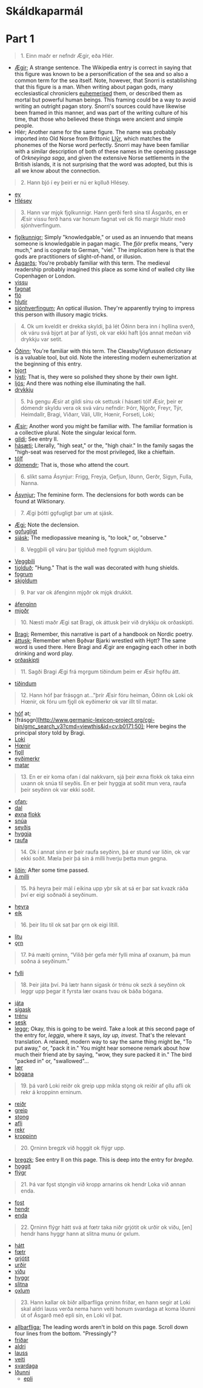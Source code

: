 # Skáldkaparmál 
# Part 1
 
>1\. Einn maðr er nefndr Ægir, eða Hlér.

* [Ægir](https://en.wikipedia.org/wiki/%C3%86gir); A strange sentence. The Wikipedia entry is correct in saying that this figure was known to be a personification of the sea and so also a common term for the sea itself. Note, however, that Snorri is establishing that this figure is a man. When writing about pagan gods, many ecclesiastical chroniclers [euhemerised](https://en.wiktionary.org/wiki/euhemerism) them, or described them as mortal but powerful human beings. This framing could be a way to avoid writing an outright pagan story. Snorri's sources could have likewise been framed in this manner, and was part of the writing culture of his time, that those who believed these things were ancient and simple people.
* Hlér; Another name for the same figure. The name was probably imported into Old Norse from Brittonic [Llŷr](https://en.wikipedia.org/wiki/Ll%C5%B7r), which matches the phonemes of the Norse word perfectly. Snorri may have been familiar with a similar description of both of these names in the opening passage of _Orkneyinga saga_, and given the extensive Norse settlements in the British islands, it is not surprising that the word was adopted, but this is all we know about the connection.

>2\. Hann bjó í ey þeiri er nú er kǫlluð Hlésey.

* [ey](https://en.wiktionary.org/wiki/ey#Old_Norse)
* [Hlésey](https://en.wikipedia.org/wiki/L%C3%A6s%C3%B8)

>3\. Hann var mjǫk fjǫlkunnigr. Hann gerði ferð sína til Ásgarðs, en er Æsir vissu ferð hans var honum fagnat vel ok fló margir hlutir með sjónhverfingum. 

* [fjǫlkunnigr](http://www.germanic-lexicon-project.org/cgi-bin/gmc_search_v3?cmd=viewthis&id=cv:b0158:7); Simply "knowledgable," or used as an innuendo that means someone is knowledgable in pagan magic. The _fjör_ prefix means, "very much," and is cognate to German, "viel." The implication here is that the gods are practitioners of slight-of-hand, or illusion.
* [Ásgarðs](http://www.germanic-lexicon-project.org/cgi-bin/gmc_search_v3?cmd=viewthis&id=cv:b0045:42); You're probably familiar with this term. The medieval readership probably imagined this place as some kind of walled city like Copenhagen or London.
* [vissu](https://en.wiktionary.org/wiki/vita#Old_Norse)
* [fagnat](https://en.wiktionary.org/wiki/fagna#Old_Norse)
* [fló](https://en.wiktionary.org/wiki/flj%C3%BAga#Old_Norse)
* [hlutir](https://en.wiktionary.org/wiki/hlutr)
* [sjónhverfingum](http://www.germanic-lexicon-project.org/cgi-bin/gmc_search_v3?cmd=viewthis&id=cv:b0535:16); An optical illusion. They're apparently trying to impress this person with illusory magic tricks.

>4\. Ok um kveldit er drekka skyldi, þá lét Óðinn bera inn í hǫllina sverð, ok váru svá bjǫrt at þar af lýsti, ok var ekki haft ljós annat meðan við drykkju var setit. 

* [Óðinn](http://www.germanic-lexicon-project.org/cgi-bin/gmc_search_v3?cmd=viewthis&id=cv:b0470:21); You're familiar with this term. The Cleasby/Vigfusson dictionary is a valuable tool, but old. Note the interesting modern euhemerization at the beginning of this entry.
* [bjǫrt](https://en.wiktionary.org/wiki/bjartur#Icelandic)
* [lýsti](http://www.germanic-lexicon-project.org/cgi-bin/gmc_search_v3?cmd=viewthis&id=cv:b0402:29); That is, they were so polished they shone by their own light.
* [ljós](http://www.germanic-lexicon-project.org/cgi-bin/gmc_search_v3?cmd=viewthis&id=cv:b0395:5); And there was nothing else illuminating the hall.
* [drykkju](http://www.germanic-lexicon-project.org/cgi-bin/gmc_search_v3?cmd=viewthis&id=cv:b0108:4)

>5\. Þá gengu Æsir at gildi sínu ok settusk í hásæti tólf Æsir, þeir er dómendr skyldu vera ok svá váru nefndir: Þórr, Njǫrðr, Freyr, Týr, Heimdallr, Bragi, Viðarr, Váli, Ullr, Hœnir, Forseti, Loki;

* [Æsir](http://www.germanic-lexicon-project.org/cgi-bin/gmc_search_v3?cmd=viewthis&id=cv:b0046:5); Another word you might be familiar with. The familiar formation is a collective plural. Note the singular lexical form.
* [gildi](http://www.germanic-lexicon-project.org/cgi-bin/gmc_search_v3?cmd=viewthis&id=cv:b0199:20); See entry II.
* [hásæti](http://www.germanic-lexicon-project.org/cgi-bin/gmc_search_v3?cmd=viewthis&id=cv:b0244:116); Literally, "high seat," or the, "high chair." In the family sagas the "high-seat was reserved for the most privileged, like a chieftain.
* [tólf](https://en.wiktionary.org/wiki/t%C3%B3lf#Old_Norse)
* [dómendr](http://www.germanic-lexicon-project.org/cgi-bin/gmc_search_v3?cmd=viewthis&id=cv:b0101:29); That is, those who attend the court.

>6\. slíkt sama Ásynjur: Frigg, Freyja, Gefjun, Iðunn, Gerðr, Sigyn, Fulla, Nanna. 

* [Ásynjur](http://www.germanic-lexicon-project.org/cgi-bin/gmc_search_v3?cmd=viewthis&id=cv:b0046:47); The feminine form. The declensions for both words can be found at Wiktionary.

>7\. Ægi þótti gǫfugligt þar um at sjásk.

* [Ægi](https://en.wiktionary.org/wiki/%C3%86gir); Note the declension.
* [gǫfugligt](https://en.wiktionary.org/wiki/g%C7%ABfugr#Old_Norse)
* [sjásk](https://en.wiktionary.org/wiki/sj%C3%A1#Etymology_2); The mediopassive meaning is, "to look," or, "observe."

>8\. Veggþili ǫll váru þar tjǫlduð með fǫgrum skjǫldum.

* [Veggþili](http://www.germanic-lexicon-project.org/cgi-bin/gmc_search_v3?cmd=viewthis&id=cv:b0689:10)
* [tjǫlduð](http://www.germanic-lexicon-project.org/cgi-bin/gmc_search_v3?cmd=viewthis&id=cv:b0635:2); "Hung." That is the wall was decorated with hung shields.
* [fǫgrum](https://en.wiktionary.org/wiki/fagr#Old_Norse)
* [skjǫldum](https://en.wiktionary.org/wiki/skj%C7%ABldr)

>9\. Þar var ok áfenginn mjǫðr ok mjǫk drukkit.

* [áfenginn](http://www.germanic-lexicon-project.org/cgi-bin/gmc_search_v3?cmd=viewthis&id=cv:b0040:6)
* [mjǫðr](http://www.germanic-lexicon-project.org/cgi-bin/gmc_search_v3?cmd=viewthis&id=cv:b0433:4)

>10\. Næsti maðr Ægi sat Bragi, ok áttusk þeir við drykkju ok orðaskipti.

* [Bragi](http://www.germanic-lexicon-project.org/cgi-bin/gmc_search_v3?cmd=viewthis&id=cv:b0075:21); Remember, this narrative is part of a handbook on Nordic poetry.
* [áttusk](https://en.wiktionary.org/wiki/eiga#Old_Norse); Remember when Bǫðvar Bjarki wrestled with Hǫtt? The same word is used there. Here Bragi and Ægir are engaging each other in both drinking and word play.
* [orðaskipti](http://www.germanic-lexicon-project.org/cgi-bin/gmc_search_v3?cmd=viewthis&id=cv:b0467:1)

>11\. Sagði Bragi Ægi frá mǫrgum tíðindum þeim er Æsir hǫfðu átt.

* [tíðindum](http://www.germanic-lexicon-project.org/cgi-bin/gmc_search_v3?cmd=viewthis&id=cv:b0633:9)

>12\. Hann hóf þar frásǫgn at..."þrír Æsir fóru heiman, Óðinn ok Loki ok Hœnir, ok fóru um fjǫll ok eyðimerkr ok var illt til matar.

* [hóf](https://en.wiktionary.org/wiki/hefja#Old_Norse) at; 
* [frásǫgn][http://www.germanic-lexicon-project.org/cgi-bin/gmc_search_v3?cmd=viewthis&id=cv:b0171:50]; Here begins the principal story told by Bragi.
* [Loki](http://www.germanic-lexicon-project.org/cgi-bin/gmc_search_v3?cmd=viewthis&id=cv:b0397:41)
* [Hœnir](http://www.germanic-lexicon-project.org/cgi-bin/gmc_search_v3?cmd=viewthis&id=cv:b0305:38)
* [fjǫll](http://www.germanic-lexicon-project.org/cgi-bin/gmc_search_v3?cmd=viewthis&id=cv:b0156:18)
* [eyðimerkr](http://www.germanic-lexicon-project.org/cgi-bin/gmc_search_v3?cmd=viewthis&id=cv:b0134:23)
* [matar](http://www.germanic-lexicon-project.org/cgi-bin/gmc_search_v3?cmd=viewthis&id=cv:b0414:52)

>13\. En er eir koma ofan í dal nakkvarn, sjá þeir øxna flokk ok taka einn uxann ok snúa til seyðis. En er þeir hyggja at soðit mun vera, raufa þeir seyðinn ok var ekki soðit.

* [ofan](https://en.wiktionary.org/wiki/ofan#Old_Norse); 
* [dal](http://www.germanic-lexicon-project.org/cgi-bin/gmc_search_v3?cmd=viewthis&id=cv:b0095:28)
* [øxna](https://en.wiktionary.org/wiki/oxi#Old_Norse) [flokk](http://www.germanic-lexicon-project.org/cgi-bin/gmc_search_v3?cmd=viewthis&id=cv:b0161:24)
* [snúa](https://en.wiktionary.org/wiki/sn%C3%BAa#Old_Norse)
* [seyðis](http://www.germanic-lexicon-project.org/cgi-bin/gmc_search_v3?cmd=viewthis&id=cv:b0525:22)
* [hyggja](http://www.germanic-lexicon-project.org/cgi-bin/gmc_search_v3?cmd=viewthis&id=cv:b0303:12)
* [raufa](http://www.germanic-lexicon-project.org/cgi-bin/gmc_search_v3?cmd=viewthis&id=cv:b0484:10)

>14\. Ok í annat sinn er þeir raufa seyðinn, þá er stund var liðin, ok var ekki soðit. Mæla þeir þá sín á milli hverju þetta mun gegna.

* [liðin](https://en.wiktionary.org/wiki/lei%C3%B0a#Old_Norse); After some time passed.
* [á milli](http://www.germanic-lexicon-project.org/cgi-bin/gmc_search_v3?cmd=viewthis&id=cv:b0428:17)

>15\. Þá heyra þeir mál í eikina upp yþr sik at sá er þar sat kvazk ráða því er eigi soðnaði á seyðinum. 

* [heyra](http://www.germanic-lexicon-project.org/cgi-bin/gmc_search_v3?cmd=viewthis&id=cv:b0261:3)
* [eik](http://www.germanic-lexicon-project.org/cgi-bin/gmc_search_v3?cmd=viewthis&id=cv:b0119:31)

>16\. þeir litu til ok sat þar ǫrn ok eigi lítill.

* [litu](http://www.germanic-lexicon-project.org/cgi-bin/gmc_search_v3?cmd=viewthis&id=cv:b0393:14)
* [ǫrn](http://www.germanic-lexicon-project.org/cgi-bin/gmc_search_v3?cmd=viewthis&id=cv:b0767:33)

>17\. Þá mælti ǫrninn, “Vilið þér gefa mér fylli mína af oxanum, þá mun soðna á seyðinum.”

* [fylli](http://www.germanic-lexicon-project.org/cgi-bin/gmc_search_v3?cmd=viewthis&id=cv:b0179:21)

>18\. Þeir játa því. Þá lætr hann sígask ór trénu ok sezk á seyðinn ok leggr upp þegar it fyrsta lær oxans tvau ok báða bógana. 

* [játa](http://www.germanic-lexicon-project.org/cgi-bin/gmc_search_v3?cmd=viewthis&id=cv:b0325:5)
* [sígask](http://www.germanic-lexicon-project.org/cgi-bin/gmc_search_v3?cmd=viewthis&id=cv:b0532:5)
* [trénu](http://www.germanic-lexicon-project.org/cgi-bin/gmc_search_v3?cmd=viewthis&id=cv:b0639:36)
* [sesk](http://www.germanic-lexicon-project.org/cgi-bin/gmc_search_v3?cmd=viewthis&id=cv:b0524:9)
* [leggr](http://www.germanic-lexicon-project.org/cgi-bin/gmc_search_v3?cmd=viewthis&id=cv:b0379:1); Okay, this is going to be weird. Take a look at this second page of the entry for, _leggja_, where it says, _lay up, invest_. That's the relevant translation. A relaxed, modern way to say the same thing might be, "To put away," or, "pack it in." You might hear someone remark about how much their friend ate by saying, "wow, they sure packed it in." The bird "packed in" or, "swallowed"...
* [lær](http://www.germanic-lexicon-project.org/cgi-bin/gmc_search_v3?cmd=viewthis&id=cv:b0403:33)
* [bógana](http://www.germanic-lexicon-project.org/cgi-bin/gmc_search_v3?cmd=viewthis&id=cv:b0073:30)

>19\. þá varð Loki reiðr ok greip upp mikla stǫng ok reiðir af ǫllu afli ok rekr á kroppinn erninum. 

* [reiðr](http://www.germanic-lexicon-project.org/cgi-bin/gmc_search_v3?cmd=viewthis&id=cv:b0490:23)
* [greip](http://www.germanic-lexicon-project.org/cgi-bin/gmc_search_v3?cmd=viewthis&id=cv:b0216:3)
* [stǫng](http://www.germanic-lexicon-project.org/cgi-bin/gmc_search_v3?cmd=viewthis&id=cv:b0603:6)
* [afli](http://www.germanic-lexicon-project.org/cgi-bin/gmc_search_v3?cmd=viewthis&id=cv:b0007:22)
* [rekr](http://www.germanic-lexicon-project.org/cgi-bin/gmc_search_v3?cmd=viewthis&id=cv:b0492:5)
* [kroppinn](http://www.germanic-lexicon-project.org/cgi-bin/gmc_search_v3?cmd=viewthis&id=cv:b0356:19)

>20\. Ǫrninn bregzk við hǫggit ok flýgr upp.

* [bregzk](http://www.germanic-lexicon-project.org/cgi-bin/gmc_search_v3?cmd=viewthis&id=cv:b0078:2); See entry II on this page. This is deep into the entry for _bregða_.  
* [hǫggit](http://www.germanic-lexicon-project.org/cgi-bin/gmc_search_v3?cmd=viewthis&id=cv:b0308:4)
* [flýgr](http://www.germanic-lexicon-project.org/cgi-bin/gmc_search_v3?cmd=viewthis&id=cv:b0161:21)

>21\. Þá var fǫst stǫngin við kropp arnarins ok hendr Loka við annan enda.

* [fǫst](https://en.wiktionary.org/wiki/fastur#Icelandic)
* [hendr](https://en.wiktionary.org/wiki/h%C7%ABnd#Old_Norse)
* [enda](https://en.wiktionary.org/wiki/endir#Old_Norse)

>22\. ̄Ǫrninn flýgr hátt svá at fœtr taka niðr grjótit ok urðir ok viðu, [en] hendr hans hyggr hann at slitna munu ór ǫxlum.

* [hátt](http://www.germanic-lexicon-project.org/cgi-bin/gmc_search_v3?cmd=viewthis&id=cv:b0243:17)
* [fœtr](https://en.wiktionary.org/wiki/f%C3%B3tr#Old_Norse)
* [grjótit](http://www.germanic-lexicon-project.org/cgi-bin/gmc_search_v3?cmd=viewthis&id=cv:b0216:7)
* [urðir](http://www.germanic-lexicon-project.org/cgi-bin/gmc_search_v3?cmd=viewthis&id=cv:b0657:35)
* [viðu](http://www.germanic-lexicon-project.org/cgi-bin/gmc_search_v3?cmd=viewthis&id=cv:b0714:31)
* [hyggr](http://www.germanic-lexicon-project.org/cgi-bin/gmc_search_v3?cmd=viewthis&id=cv:b0303:12)
* [slitna](http://www.germanic-lexicon-project.org/cgi-bin/gmc_search_v3?cmd=viewthis&id=cv:b0568:9)
* [ǫxlum](http://www.germanic-lexicon-project.org/cgi-bin/gmc_search_v3?cmd=viewthis&id=cv:b0769:8)

>23\. Hann kallar ok biðr allþarfliga ǫrninn friðar, en hann segir at Loki skal aldri lauss verða nema hann veiti honum svardaga at koma Iðunni út of Ásgarð með epli sín, en Loki vil þat.

* [allþarfliga](http://lexicon.ff.cuni.cz/html/oi_cleasbyvigfusson/b0015.html); The leading words aren't in bold on this page. Scroll down four lines from the bottom. "Pressingly"?
* [friðar](http://www.germanic-lexicon-project.org/cgi-bin/gmc_search_v3?cmd=viewthis&id=cv:b0173:43)
* [aldri](http://www.germanic-lexicon-project.org/cgi-bin/gmc_search_v3?cmd=viewthis&id=cv:b0012:16)
* [lauss](http://www.germanic-lexicon-project.org/cgi-bin/gmc_search_v3?cmd=viewthis&id=cv:b0375:51)
* [veiti](http://www.germanic-lexicon-project.org/cgi-bin/gmc_search_v3?cmd=viewthis&id=cv:b0691:10)
* [svardaga](http://www.germanic-lexicon-project.org/cgi-bin/gmc_search_v3?cmd=viewthis&id=cv:b0606:26)
* [Iðunni](https://en.wikipedia.org/wiki/I%C3%B0unn)
	* [epli](http://www.germanic-lexicon-project.org/cgi-bin/gmc_search_v3?cmd=viewthis&id=cv:b0130:29)
